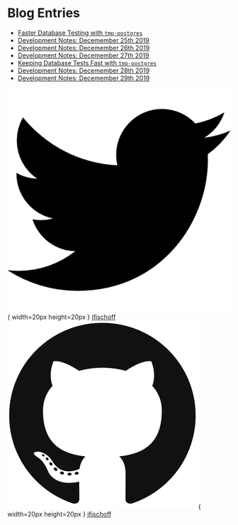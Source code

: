 # Blog Entries

- [Faster Database Testing with `tmp-postgres`](blog/faster-database-testing.html)
- [Development Notes: Decemember 25th 2019](blog/development-notes-12-25-19.html)
- [Development Notes: Decemember 26th 2019](blog/development-notes-12-26-19.html)
- [Development Notes: Decemember 27th 2019](blog/development-notes-12-27-19.html)
- [Keeping Database Tests Fast with `tmp-postgres`](blog/keeping-database-tests-fast.html)
- [Development Notes: Decemember 28th 2019](blog/development-notes-12-28-19.html)
- [Development Notes: Decemember 29th 2019](blog/development-notes-12-29-19.html)

![twitter](./images/twitter.png){ width=20px height=20px } [jfischoff](https://twitter.com/jfischoff)
![github](./images/github.png){ width=20px height=20px } [jfischoff](https://github.com/jfischoff)
